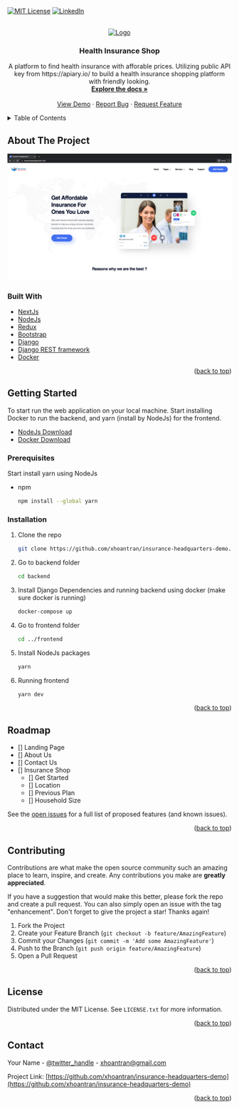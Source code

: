 <div id="top"></div>
<!--
*** Thanks for checking out the Best-README-Template. If you have a suggestion
*** that would make this better, please fork the repo and create a pull request
*** or simply open an issue with the tag "enhancement".
*** Don't forget to give the project a star!
*** Thanks again! Now go create something AMAZING! :D
-->

<!-- PROJECT SHIELDS -->
<!--
*** I'm using markdown "reference style" links for readability.
*** Reference links are enclosed in brackets [ ] instead of parentheses ( ).
*** See the bottom of this document for the declaration of the reference variables
*** for contributors-url, forks-url, etc. This is an optional, concise syntax you may use.
*** https://www.markdownguide.org/basic-syntax/#reference-style-links
-->

[![MIT License][license-shield]][license-url]
[![LinkedIn][linkedin-shield]][linkedin-url]

<!-- PROJECT LOGO -->
<br />
<div align="center">
  <a href="https://github.com/xhoantran/insurance-headquarters-demo">
    <img src="images/logo.png" alt="Logo" width="80" height="80">
  </a>

<h3 align="center">Health Insurance Shop</h3>

  <p align="center">
  A platform to find health insurance with afforable prices. Utilizing public API key from https://apiary.io/ to build a health insurance shopping platform with friendly looking.    
  <br />
    <a href="https://github.com/xhoantran/insurance-headquarters-demo"><strong>Explore the docs »</strong></a>
    <br />
    <br />
    <a href="https://insuranceheadquarters.com">View Demo</a>
    ·
    <a href="https://github.com/xhoantran/insurance-headquarters-demo/issues">Report Bug</a>
    ·
    <a href="https://github.com/xhoantran/insurance-headquarters-demo/issues">Request Feature</a>
  </p>
</div>

<!-- TABLE OF CONTENTS -->
<details>
  <summary>Table of Contents</summary>
  <ol>
    <li>
      <a href="#about-the-project">About The Project</a>
      <ul>
        <li><a href="#built-with">Built With</a></li>
      </ul>
    </li>
    <li>
      <a href="#getting-started">Getting Started</a>
      <ul>
        <li><a href="#prerequisites">Prerequisites</a></li>
        <li><a href="#installation">Installation</a></li>
      </ul>
    </li>
    <li><a href="#usage">Usage</a></li>
    <li><a href="#roadmap">Roadmap</a></li>
    <li><a href="#contributing">Contributing</a></li>
    <li><a href="#license">License</a></li>
    <li><a href="#contact">Contact</a></li>
    <li><a href="#acknowledgments">Acknowledgments</a></li>
  </ol>
</details>

<!-- ABOUT THE PROJECT -->

## About The Project

![product-screenshot](https://github.com/xhoantran/insurance-headquarters-demo/blob/main/images/webScreenShot.png?raw=true)

### Built With

- [NextJs](https://nextjs.org/)
- [NodeJs](https://nodejs.org/en/)
- [Redux](https://redux-toolkit.js.org/)
- [Bootstrap](https://getbootstrap.com)
- [Django](https://www.djangoproject.com/)
- [Django REST framework](https://www.django-rest-framework.org/)
- [Docker](https://www.docker.com/)

<p align="right">(<a href="#top">back to top</a>)</p>

<!-- GETTING STARTED -->

## Getting Started

To start run the web application on your local machine. Start installing Docker to run the backend, and yarn (install by NodeJs) for the frontend.

- [NodeJs Download](https://nodejs.org/en/download/)
- [Docker Download](https://www.docker.com/products/docker-desktop)

### Prerequisites

Start install yarn using NodeJs

- npm
  ```sh
  npm install --global yarn
  ```

### Installation

1. Clone the repo
   ```sh
   git clone https://github.com/xhoantran/insurance-headquarters-demo.git
   ```
2. Go to backend folder
   ```sh
   cd backend
   ```
3. Install Django Dependencies and running backend using docker (make sure docker is running)
   ```sh
   docker-compose up
   ```
4. Go to frontend folder
   ```sh
   cd ../frontend
   ```
5. Install NodeJs packages
   ```sh
   yarn
   ```
6. Running frontend
   ```sh
   yarn dev
   ```

<p align="right">(<a href="#top">back to top</a>)</p>

<!-- USAGE EXAMPLES -->

<!-- ## Usage

Use this space to show useful examples of how a project can be used. Additional screenshots, code examples and demos work well in this space. You may also link to more resources.

_For more examples, please refer to the [Documentation](https://example.com)_

<p align="right">(<a href="#top">back to top</a>)</p> -->

<!-- ROADMAP -->

## Roadmap

- [] Landing Page
- [] About Us
- [] Contact Us
- [] Insurance Shop
  - [] Get Started
  - [] Location
  - [] Previous Plan
  - [] Household Size

See the [open issues](https://github.com/xhoantran/insurance-headquarters-demo/issues) for a full list of proposed features (and known issues).

<p align="right">(<a href="#top">back to top</a>)</p>

<!-- CONTRIBUTING -->

## Contributing

Contributions are what make the open source community such an amazing place to learn, inspire, and create. Any contributions you make are **greatly appreciated**.

If you have a suggestion that would make this better, please fork the repo and create a pull request. You can also simply open an issue with the tag "enhancement".
Don't forget to give the project a star! Thanks again!

1. Fork the Project
2. Create your Feature Branch (`git checkout -b feature/AmazingFeature`)
3. Commit your Changes (`git commit -m 'Add some AmazingFeature'`)
4. Push to the Branch (`git push origin feature/AmazingFeature`)
5. Open a Pull Request

<p align="right">(<a href="#top">back to top</a>)</p>

<!-- LICENSE -->

## License

Distributed under the MIT License. See `LICENSE.txt` for more information.

<p align="right">(<a href="#top">back to top</a>)</p>

<!-- CONTACT -->

## Contact

Your Name - [@twitter_handle](https://twitter.com/twitter_handle) - xhoantran@gmail.com

Project Link: [https://github.com/xhoantran/insurance-headquarters-demo](https://github.com/xhoantran/insurance-headquarters-demo)

<p align="right">(<a href="#top">back to top</a>)</p>

<!-- ACKNOWLEDGMENTS -->

<!-- ## Acknowledgments

- []()
- []()
- []()

<p align="right">(<a href="#top">back to top</a>)</p> -->

<!-- MARKDOWN LINKS & IMAGES -->
<!-- https://www.markdownguide.org/basic-syntax/#reference-style-links -->

[contributors-shield]: https://img.shields.io/github/contributors/xhoantran/insurance-headquarters-demo.svg?style=for-the-badge
[contributors-url]: https://github.com/xhoantran/insurance-headquarters-demo/graphs/contributors
[forks-shield]: https://img.shields.io/github/forks/xhoantran/insurance-headquarters-demo.svg?style=for-the-badge
[forks-url]: https://github.com/xhoantran/insurance-headquarters-demo/network/members
[stars-shield]: https://img.shields.io/github/stars/xhoantran/insurance-headquarters-demo.svg?style=for-the-badge
[stars-url]: https://github.com/xhoantran/insurance-headquarters-demo/stargazers
[issues-shield]: https://img.shields.io/github/issues/xhoantran/insurance-headquarters-demo.svg?style=for-the-badge
[issues-url]: https://github.com/xhoantran/insurance-headquarters-demo/issues
[license-shield]: https://img.shields.io/github/license/xhoantran/insurance-headquarters-demo.svg?style=for-the-badge
[license-url]: https://github.com/xhoantran/insurance-headquarters-demo/blob/master/LICENSE
[linkedin-shield]: https://img.shields.io/badge/-LinkedIn-black.svg?style=for-the-badge&logo=linkedin&colorB=555
[linkedin-url]: https://linkedin.com/in/hoan-tran-954bb2217
[product-screenshot]: images/screenshot.png
